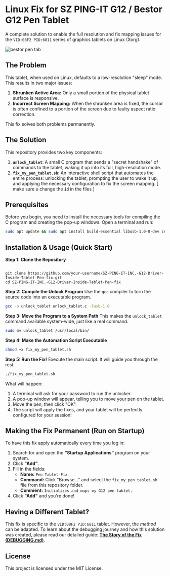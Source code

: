 # Linux Fix for SZ PING-IT G12 / Bestor G12 Pen Tablet
A complete solution to enable the full resolution and fix mapping issues for the `VID:08F2 PID:6811` series of graphics tablets on Linux (Xorg).

![bestor pen tab](https://github.com/user-attachments/assets/8ebff3b4-1749-4603-8ff4-1bf602478f5c)
 <!-- You can replace this with a screenshot of your working setup! -->

## The Problem
This tablet, when used on Linux, defaults to a low-resolution "sleep" mode. This results in two major issues:
1.  **Shrunken Active Area:** Only a small portion of the physical tablet surface is responsive.
2.  **Incorrect Screen Mapping:** When the shrunken area is fixed, the cursor is often confined to a portion of the screen due to faulty aspect ratio correction.

This fix solves both problems permanently.

## The Solution
This repository provides two key components:
1.  **`unlock_tablet`**: A small C program that sends a "secret handshake" of commands to the tablet, waking it up into its full, high-resolution mode.
2.  **`fix_my_pen_tablet.sh`**: An interactive shell script that automates the entire process: unlocking the tablet, prompting the user to wake it up, and applying the necessary configuration to fix the screen mapping.
[ make sure u change the **`id`** in the files ]

## Prerequisites
Before you begin, you need to install the necessary tools for compiling the C program and creating the pop-up windows. Open a terminal and run:
```bash
sudo apt update && sudo apt install build-essential libusb-1.0-0-dev zenity
```

## Installation & Usage (Quick Start)

**Step 1: Clone the Repository**
```bash![bestor pen tab](https://github.com/user-attachments/assets/0f5ff777-a34c-4f51-a1a4-dc21b4d12b45)

git clone https://github.com/your-username/SZ-PING-IT-INC.-G12-Driver-Inside-Tablet-Pen-fix.git
cd SZ-PING-IT-INC.-G12-Driver-Inside-Tablet-Pen-fix
```

**Step 2: Compile the Unlock Program**
Use the `gcc` compiler to turn the source code into an executable program.
```bash
gcc -o unlock_tablet unlock_tablet.c -lusb-1.0
```

**Step 3: Move the Program to a System Path**
This makes the `unlock_tablet` command available system-wide, just like a real command.
```bash
sudo mv unlock_tablet /usr/local/bin/
```

**Step 4: Make the Automation Script Executable**
```bash
chmod +x fix_my_pen_tablet.sh
```

**Step 5: Run the Fix!**
Execute the main script. It will guide you through the rest.
```bash
./fix_my_pen_tablet.sh
```
What will happen:
1. A terminal will ask for your password to run the unlocker.
2. A pop-up window will appear, telling you to move your pen on the tablet.
3. Move the pen, then click "OK".
4. The script will apply the fixes, and your tablet will be perfectly configured for your session!

## Making the Fix Permanent (Run on Startup)
To have this fix apply automatically every time you log in:

1.  Search for and open the **"Startup Applications"** program on your system.
2.  Click **"Add"**.
3.  Fill in the fields:
    *   **Name:** `Pen Tablet Fix`
    *   **Command:** Click "Browse..." and select the `fix_my_pen_tablet.sh` file from this repository folder.
    *   **Comment:** `Initializes and maps my G12 pen tablet.`
4.  Click **"Add"** and you're done!

## Having a Different Tablet?
This fix is specific to the `VID:08F2 PID:6811` tablet. However, the *method* can be adapted. To learn about the debugging journey and how this solution was created, please read our detailed guide: **[The Story of the Fix (DEBUGGING.md)](DEBUGGING.md)**.

## License
This project is licensed under the MIT License.
